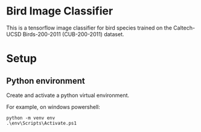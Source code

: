 # Bird Image Classifier

This is a tensorflow image classifier for bird species trained on the Caltech-UCSD Birds-200-2011 (CUB-200-2011) dataset.


#  Setup

## Python environment

Create and activate a python virtual environment.

For example, on windows powershell:
```
python -m venv env
.\env\Scripts\Activate.ps1
```
